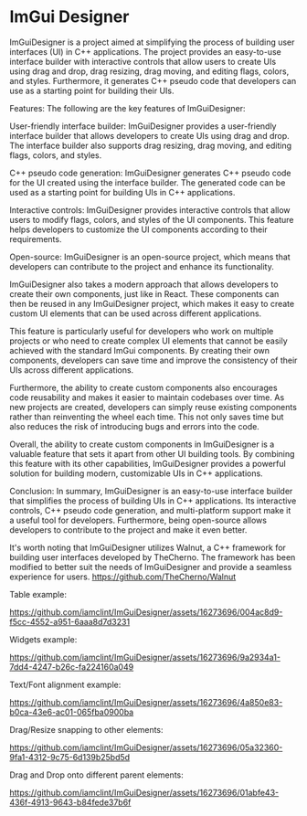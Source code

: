 # ImGui Designer
ImGuiDesigner is a project aimed at simplifying the process of building user interfaces (UI) in C++ applications. The project provides an easy-to-use interface builder with interactive controls that allow users to create UIs using drag and drop, drag resizing, drag moving, and editing flags, colors, and styles. Furthermore, it generates C++ pseudo code that developers can use as a starting point for building their UIs.

Features:
The following are the key features of ImGuiDesigner:

User-friendly interface builder:
ImGuiDesigner provides a user-friendly interface builder that allows developers to create UIs using drag and drop. The interface builder also supports drag resizing, drag moving, and editing flags, colors, and styles.

C++ pseudo code generation:
ImGuiDesigner generates C++ pseudo code for the UI created using the interface builder. The generated code can be used as a starting point for building UIs in C++ applications.

Interactive controls:
ImGuiDesigner provides interactive controls that allow users to modify flags, colors, and styles of the UI components. This feature helps developers to customize the UI components according to their requirements.

Open-source:
ImGuiDesigner is an open-source project, which means that developers can contribute to the project and enhance its functionality.

ImGuiDesigner also takes a modern approach that allows developers to create their own components, just like in React. These components can then be reused in any ImGuiDesigner project, which makes it easy to create custom UI elements that can be used across different applications.

This feature is particularly useful for developers who work on multiple projects or who need to create complex UI elements that cannot be easily achieved with the standard ImGui components. By creating their own components, developers can save time and improve the consistency of their UIs across different applications.

Furthermore, the ability to create custom components also encourages code reusability and makes it easier to maintain codebases over time. As new projects are created, developers can simply reuse existing components rather than reinventing the wheel each time. This not only saves time but also reduces the risk of introducing bugs and errors into the code.

Overall, the ability to create custom components in ImGuiDesigner is a valuable feature that sets it apart from other UI building tools. By combining this feature with its other capabilities, ImGuiDesigner provides a powerful solution for building modern, customizable UIs in C++ applications.

Conclusion:
In summary, ImGuiDesigner is an easy-to-use interface builder that simplifies the process of building UIs in C++ applications. Its interactive controls, C++ pseudo code generation, and multi-platform support make it a useful tool for developers. Furthermore, being open-source allows developers to contribute to the project and make it even better.


It's worth noting that ImGuiDesigner utilizes Walnut, a C++ framework for building user interfaces developed by TheCherno. The framework has been modified to better suit the needs of ImGuiDesigner and provide a seamless experience for users.
https://github.com/TheCherno/Walnut

Table example:


https://github.com/iamclint/ImGuiDesigner/assets/16273696/004ac8d9-f5cc-4552-a951-6aaa8d7d3231


Widgets example:


https://github.com/iamclint/ImGuiDesigner/assets/16273696/9a2934a1-7dd4-4247-b26c-fa224160a049



Text/Font alignment example:


https://github.com/iamclint/ImGuiDesigner/assets/16273696/4a850e83-b0ca-43e6-ac01-065fba0900ba



Drag/Resize snapping to other elements:


https://github.com/iamclint/ImGuiDesigner/assets/16273696/05a32360-9fa1-4312-9c75-6d139b25bd5d



Drag and Drop onto different parent elements:


https://github.com/iamclint/ImGuiDesigner/assets/16273696/01abfe43-436f-4913-9643-b84fede37b6f


